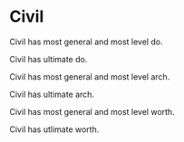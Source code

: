 # Civil

Civil has most general and most level do.

Civil has ultimate do.

Civil has most general and most level arch.

Civil has ultimate arch.

Civil has most general and most level worth.

Civil has utlimate worth.